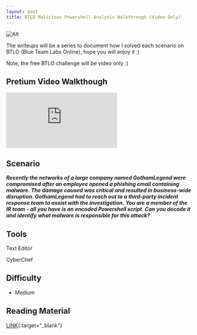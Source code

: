 ```yaml
---
layout: post
title: BTLO Malicious Powershell Analysis Walkthrough (Video Only)
---
```

![Alt](https://bohansec.com/assets/powershell/cover.png "Security Blue Team")

The writeups will be a series to document how I solved each scenario on BTLO (Blue Team Labs Online), hope you will enjoy it :)

Note, the free BTLO challenge will be video only :)

## Pretium Video Walkthough 

<div class="youtube-wrapper">
    <iframe 
            src="https://www.youtube.com/embed/rQ4IDw2X4_g"
            frameborder="0"
            allow="autoplay; encrypted-media"
            allowfullscreen></iframe>
</div>


## Scenario

***Recently the networks of a large company named GothamLegend were compromised after an employee opened a phishing email containing malware. The damage caused*** ***was critical and resulted in business-wide disruption. GothamLegend had to reach out to a third-party incident response team to assist with the investigation.*** 
***You are a member of the IR team - all you have is an encoded Powershell script. Can you decode it and identify what malware is responsible for this attack?***

## Tools
Text Editor 

CyberChef

## Difficulty
- Medium 

## Reading Material
[LINK](https://malware.news/t/deobfuscating-powershell-putting-the-toothpaste-back-in-the-tube/23509){:target="_blank"}